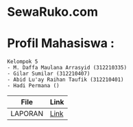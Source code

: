 # SewaRuko.com

# Profil Mahasiswa :
```
Kelompok 5
- M. Daffa Maulana Arrasyid (312210335)
- Gilar Sumilar (312210407)
- Abid Lu'ay Raihan Taufik (312210401)
- Hadi Permana ()
```

| File | Link                              |
| --------   | --------------------------------------------------- |
| LAPORAN  | [Link]() |


